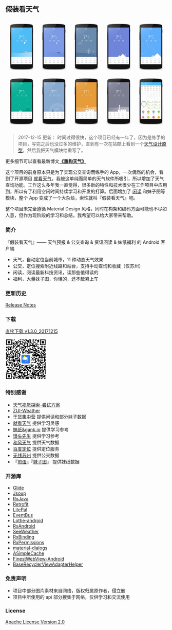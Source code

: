 ## 假装看天气 ##
![screenshot](screenshot.jpg)

>2017-12-15 更新：
时间过得很快，这个项目已经有一年了，因为是练手的项目，写完之后也没过多的维护，直到有一次在站酷上看到一个[天气设计原型](http://www.zcool.com.cn/work/ZMjE1MDgwMjQ=.html)，然后我把天气模块给重写了。

更多细节可以查看最新博文[**《重构天气》**](http://liyuyu.cn/2017/12/15/Refactor-fake-weather/)

这个项目的前身原本只是为了实现公交查询而练手的 App，一次偶然的机会，看到了开源项目 [就看天气](https://github.com/xcc3641/SeeWeather)，我被这单纯而简单的天气软件所吸引，所以增加了天气查询功能。工作这么多年我一直觉得，很多新的特性和技术很少在工作项目中应用到，所以有了利用空闲时间持续学习和开发的打算。后面增加了 [闲读](http://gank.io/xiandu) 和妹子图等模块，整个 App 变成了一个大杂烩，索性就叫『假装看天气』吧。

整个项目未完全遵循 Material Design 风格，同时在构架和编码方面可能也不尽如人意，但作为现阶段的学习和总结，我希望可以给大家带来帮助。
### 简介 ###
『假装看天气』─── 天气预报 & 公交查询 & 资讯阅读 & 妹纸福利 的 Android 客户端

- 天气，自动定位当前城市，11 种动态天气效果
- 公交，定位搜索附近线路和站台，支持手动查询和收藏（仅苏州）
- 闲读，阅读最新科技资讯，读那些值得读的
- 福利，大量妹子图，你懂的，还不赶紧上车

### 更新历史 

[Release Notes](https://github.com/li-yu/FakeWeather/releases)

### 下载 

[直接下载 v1.3.0_20171215](http://7xp1a1.com1.z0.glb.clouddn.com/FakeWeather/FakeWeather_v1.3.0_20171215.apk)

![qcode](qcode.png)

### 特别感谢 ###
- [天气视觉探索-尝试方案](http://www.zcool.com.cn/work/ZMjE1MDgwMjQ=.html)
- [ZUI-Weather](http://www.zcool.com.cn/work/ZMjMwNDMxNDA=.html)
- [干货集中营](http://gank.io) 提供闲读和部分妹子数据
- [就看天气](https://github.com/xcc3641/SeeWeather) 提供学习灵感
- [妹纸&gank.io](https://github.com/drakeet/Meizhi) 提供学习参考
- [馒头先生](https://github.com/oxoooo/mr-mantou-android) 提供学习参考
- [和风天气](http://www.heweather.com/) 提供天气数据
- [百度定位](http://lbsyun.baidu.com/index.php?title=android-locsdk) 提供定位服务
- [无线苏州](http://www.wisesz.com/index.shtml) 提供公交数据
- 『[煎蛋](http://jandan.net/)』『[妹子图](http://www.mzitu.com)』 提供妹纸数据

### 开源库 ###
- [Glide](https://github.com/bumptech/glide)
- [Jsoup](https://github.com/jhy/jsoup)
- [RxJava](https://github.com/ReactiveX/RxJava)
- [Retrofit](https://github.com/square/retrofit)
- [LitePal](https://github.com/LitePalFramework/LitePal)
- [EventBus](https://github.com/greenrobot/EventBus)
- [Lottie-android](https://github.com/airbnb/lottie-android)
- [RxAndroid](https://github.com/ReactiveX/RxAndroid)
- [SeeWeather](https://github.com/xcc3641/SeeWeather)
- [RxBinding](https://github.com/JakeWharton/RxBinding)
- [RxPermissions](https://github.com/tbruyelle/RxPermissions)
- [material-dialogs](https://github.com/afollestad/material-dialogs)
- [ASimpleCache](https://github.com/yangfuhai/ASimpleCache)
- [FinestWebView-Android](https://github.com/TheFinestArtist/FinestWebView-Android)
- [BaseRecyclerViewAdapterHelper](https://github.com/CymChad/BaseRecyclerViewAdapterHelper)

### 免责声明 ###

- 项目中部分图片素材来自网络，版权归属原作者，侵立删
- 项目中所使用的 api 部分搜集于网络，仅供学习和交流使用

### License ###
[Apache License
Version 2.0](https://github.com/li-yu/FakeWeather/blob/master/LICENSE)